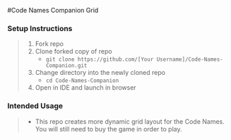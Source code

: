 #Code Names Companion Grid

### Setup Instructions

> 1. Fork repo
> 1. Clone forked copy of repo
>    - `git clone https://github.com/[Your Username]/Code-Names-Companion.git`
> 1. Change directory into the newly cloned repo
>    - `cd Code-Names-Companion`
> 1. Open in IDE and launch in browser


### Intended Usage

>  - This repo creates more dynamic grid layout for the Code Names.  You will still need to buy the game in order to play.